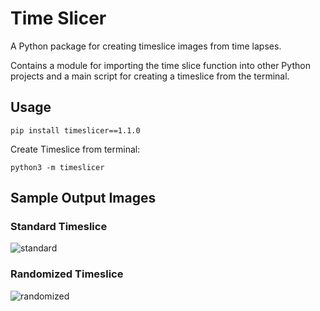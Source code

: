 # Time Slicer

A Python package for creating timeslice images from time lapses.

Contains a module for importing the time slice function into other Python projects and a main 
script for creating a timeslice from the terminal.

## Usage

```commandline
pip install timeslicer==1.1.0
```

Create Timeslice from terminal:
```commandline
python3 -m timeslicer
```

## Sample Output Images

### Standard Timeslice

![standard](https://raw.githubusercontent.com/nramkissoon/Time-Slicer/master/samples/test.jpg)

### Randomized Timeslice

![randomized](https://raw.githubusercontent.com/nramkissoon/Time-Slicer/master/samples/test-randomized.jpg)